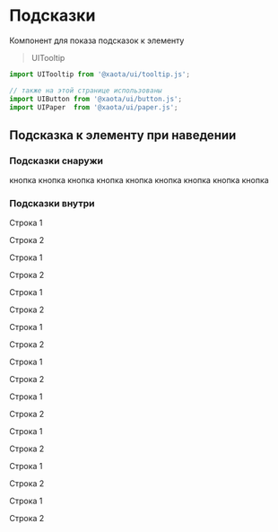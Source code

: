 # Подсказки
Компонент для показа подсказок к элементу

> UITooltip

```javascript
import UITooltip from '@xaota/ui/tooltip.js';

// также на этой странице использованы
import UIButton from '@xaota/ui/button.js';
import UIPaper  from '@xaota/ui/paper.js';
```

## Подсказка к элементу при наведении
### Подсказки снаружи
<ui-html>
  <ui-tooltip content="посдказка сверху">
    <ui-button>кнопка</ui-button>
  </ui-tooltip>
  <ui-tooltip content="посдказка снизу" y="bottom">
    <ui-button>кнопка</ui-button>
  </ui-tooltip>
  <ui-tooltip content="посдказка слева" x="left" y="center">
    <ui-button>кнопка</ui-button>
  </ui-tooltip>
  <ui-tooltip content="посдказка справа" x="right" y="center">
    <ui-button>кнопка</ui-button>
  </ui-tooltip>
  <ui-tooltip content="посдказка в центре" x="center" y="center">
    <ui-button>кнопка</ui-button>
  </ui-tooltip>
</ui-html>

<ui-html>
  <ui-tooltip content="посдказка слева снизу" x="left" y="bottom">
    <ui-button>кнопка</ui-button>
  </ui-tooltip>
  <ui-tooltip content="посдказка слева сверху" x="left" y="top">
    <ui-button>кнопка</ui-button>
  </ui-tooltip>
  <ui-tooltip content="посдказка справа сверху" x="right" y="top">
    <ui-button>кнопка</ui-button>
  </ui-tooltip>
  <ui-tooltip content="посдказка справа снизу" x="right" y="bottom">
    <ui-button>кнопка</ui-button>
  </ui-tooltip>
</ui-html>

### Подсказки внутри

<ui-html>
  <ui-tooltip content="посдказка сверху" inset>
    <ui-paper>
      <p>Строка 1</p>
      <p>Строка 2</p>
    </ui-paper>
  </ui-tooltip>
  <ui-tooltip content="посдказка снизу" y="bottom" inset>
    <ui-paper>
      <p>Строка 1</p>
      <p>Строка 2</p>
    </ui-paper>
  </ui-tooltip>
  <ui-tooltip content="посдказка<br/>слева" x="left" y="center" inset>
    <ui-paper>
      <p>Строка 1</p>
      <p>Строка 2</p>
    </ui-paper>
  </ui-tooltip>
  <ui-tooltip content="посдказка<br/>справа" x="right" y="center" inset>
    <ui-paper>
      <p>Строка 1</p>
      <p>Строка 2</p>
    </ui-paper>
  </ui-tooltip>
  <ui-tooltip content="посдказка<br/>в центре" x="center" y="center" inset>
    <ui-paper>
      <p>Строка 1</p>
      <p>Строка 2</p>
    </ui-paper>
  </ui-tooltip>
</ui-html>

<ui-html>
  <ui-tooltip content="посдказка<br/>слева<br/>снизу" x="left" y="bottom" inset>
    <ui-paper>
      <p>Строка 1</p>
      <p>Строка 2</p>
    </ui-paper>
  </ui-tooltip>
  <ui-tooltip content="посдказка<br/>слева<br/>сверху" x="left" y="top" inset>
    <ui-paper>
      <p>Строка 1</p>
      <p>Строка 2</p>
    </ui-paper>
  </ui-tooltip>
  <ui-tooltip content="посдказка<br/>справа<br/>сверху" x="right" y="top" inset>
    <ui-paper>
      <p>Строка 1</p>
      <p>Строка 2</p>
    </ui-paper>
  </ui-tooltip>
  <ui-tooltip content="посдказка<br/>справа<br/>снизу" x="right" y="bottom" inset>
    <ui-paper>
      <p>Строка 1</p>
      <p>Строка 2</p>
    </ui-paper>
  </ui-tooltip>
</ui-html>
